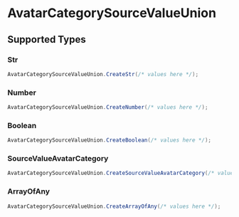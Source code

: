 # AvatarCategorySourceValueUnion


## Supported Types

### Str

```csharp
AvatarCategorySourceValueUnion.CreateStr(/* values here */);
```

### Number

```csharp
AvatarCategorySourceValueUnion.CreateNumber(/* values here */);
```

### Boolean

```csharp
AvatarCategorySourceValueUnion.CreateBoolean(/* values here */);
```

### SourceValueAvatarCategory

```csharp
AvatarCategorySourceValueUnion.CreateSourceValueAvatarCategory(/* values here */);
```

### ArrayOfAny

```csharp
AvatarCategorySourceValueUnion.CreateArrayOfAny(/* values here */);
```
